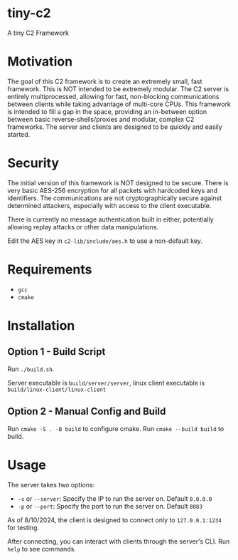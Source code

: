 # tiny-c2
A tiny C2 Framework

# Motivation

The goal of this C2 framework is to create an extremely small, fast framework. This is NOT intended to be extremely modular.
The C2 server is entirely multiprocessed, allowing for fast, non-blocking communications between clients while taking advantage of multi-core CPUs.
This framework is intended to fill a gap in the space, providing an in-between option between basic reverse-shells/proxies and modular, complex C2 frameworks.
The server and clients are designed to be quickly and easily started.


# Security

The initial version of this framework is NOT designed to be secure. There is very basic AES-256 encryption for all packets with hardcoded keys and identifiers.
The communications are not cryptographically secure against determined attackers, especially with access to the client executable.

There is currently no message authentication built in either, potentially allowing replay attacks or other data manipulations.

Edit the AES key in `c2-lib/include/aes.h` to use a non-default key.


# Requirements

- `gcc`
- `cmake`

# Installation

## Option 1 - Build Script

Run `./build.sh`.

Server executable is `build/server/server`, linux client executable is `build/linux-client/linux-client`

## Option 2 - Manual Config and Build

Run `cmake -S . -B build` to configure cmake.
Run `cmake --build build` to build.


# Usage

The server takes two options:

- `-s` or `--server`: Specify the IP to run the server on. Default `0.0.0.0`
- `-p` or `--port`: Specify the port to run the server on. Default `8083`

As of 8/10/2024, the client is designed to connect only to `127.0.0.1:1234` for testing.

After connecting, you can interact with clients through the server's CLI. Run `help` to see commands.
